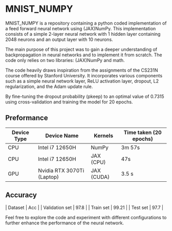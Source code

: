 # MNIST_NUMPY

MNIST_NUMPY is a repository containing a python coded implementation of a feed forward neural network using (JAX)NumPy. This implementation consists of a simple 2-layer neural network with 1 hidden layer containing 2048 neurons and an output layer with 10 neurons.

The main purpose of this project was to gain a deeper understanding of backpropagation in neural networks and to implement it from scratch. The code only relies on two libraries: (JAX)NumPy and math.

The code heavily draws inspiration from the assignments of the CS231N course offered by Stanford University. It incorporates various components such as a simple neural network layer, ReLU activation layer, dropout, L2 regularization, and the Adam update rule.

By fine-tuning the dropout probability (pkeep) to an optimal value of 0.7315 using cross-validation and training the model for 20 epochs.

## Preformance
| Device Type | Device Name | Kernels | Time taken (20 epochs) |
|--|--|--|--|
| CPU | Intel i7 12650H | NumPy | 3m 57s |
| CPU | Intel i7 12650H | JAX (CPU) | 47s |
| GPU | Nvidia RTX 3070Ti (Laptop) | JAX (CUDA) | 3.5 s |

## Accuracy
| Dataset | Acc |
| Validation set | 97.8 |
| Train set | 99.21 |
| Test set | 97.7 |

Feel free to explore the code and experiment with different configurations to further enhance the performance of the neural network.
